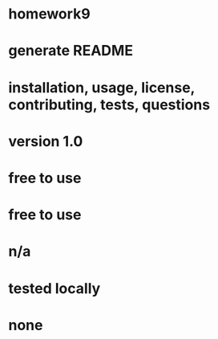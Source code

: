 
# homework9
# generate README
# installation, usage, license, contributing, tests, questions
# version 1.0
# free to use
# free to use
# n/a
# tested locally
# none


